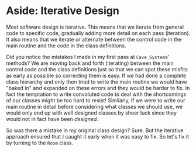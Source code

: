 # Aside: Iterative Design

Most software design is iterative. This means that we iterate from
general code to specific code, gradually adding more detail on each pass
(iteration). It also means that we iterate or alternate between the
control code in the main routine and the code in the class definitions.

Did you notice the mistakes I made in my first pass at `Cave_System`s'
methods? We are moving back and forth (iterating) between the main
control code and the class definitions just so that we can spot these
misfits as early as possible so correcting them is easy. If we had done
a complete class hierarchy and only then tried to write the main routine
we would have "baked in" and expanded on these errors and they would
be harder to fix. In fact the temptation to write convoluted code to
deal with the shortcomings of our classes might be too hard to resist!
Similarly, if we were to write our main routine in detail before
considering what classes we should use, we would only end up with well
designed classes by sheer luck since they would not in fact have
been _designed_.

So was there a mistake in my original class design? Sure. But the
iterative approach ensured that I caught it early when it was easy to
fix. So let's fix it by turning to the `Room` class.
